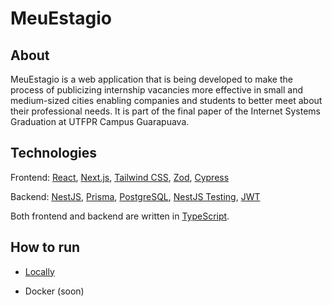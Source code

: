 # MeuEstagio

## About

MeuEstagio is a web application that is being developed to make the process of publicizing internship vacancies more effective in small and medium-sized cities enabling companies and students to better meet about their professional needs. It is part of the final paper of the Internet Systems Graduation at UTFPR Campus Guarapuava.

## Technologies

Frontend: [React](https://reactjs.org/), [Next.js](https://nextjs.org/), [Tailwind CSS](https://tailwindcss.com/), [Zod](https://zod.dev/), [Cypress](https://www.cypress.io/)

Backend: [NestJS](https://nestjs.com/), [Prisma](https://https://www.prisma.io/docs/), [PostgreSQL](https://www.postgresql.org/), [NestJS Testing](https://docs.nestjs.com/fundamentals/testing), [JWT](https://jwt.io/)

Both frontend and backend are written in [TypeScript](https://www.typescriptlang.org/).

## How to run

- [Locally](https://github.com/guilhermeferreira7/meuestagio/wiki/How-to-run-local)

- Docker (soon)
